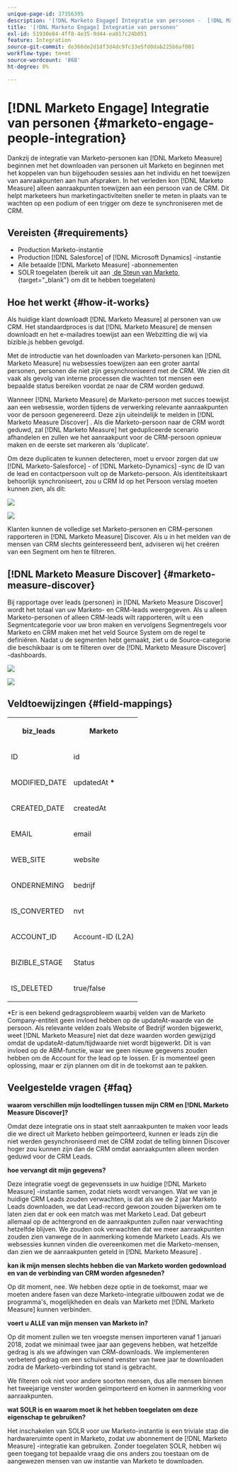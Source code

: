 ```yaml
---
unique-page-id: 37356395
description: '[!DNL Marketo Engage] Integratie van personen -  [!DNL Marketo Measure]'
title: '[!DNL Marketo Engage] Integratie van personen'
exl-id: 51930e84-4ff8-4e35-9d44-ea017c24b051
feature: Integration
source-git-commit: de366de2d1df3d4dc9fc33e5fd0dab225b6af081
workflow-type: tm+mt
source-wordcount: '868'
ht-degree: 0%

---
```


# [!DNL Marketo Engage] Integratie van personen {#marketo-engage-people-integration}

Dankzij de integratie van Marketo-personen kan [!DNL Marketo Measure] beginnen met het downloaden van personen uit Marketo en beginnen met het koppelen van hun bijgehouden sessies aan het individu en het toewijzen van aanraakpunten aan hun afspraken. In het verleden kon [!DNL Marketo Measure] alleen aanraakpunten toewijzen aan een persoon van de CRM. Dit helpt marketeers hun marketingactiviteiten sneller te meten in plaats van te wachten op een podium of een trigger om deze te synchroniseren met de CRM.

## Vereisten {#requirements}

* Production Marketo-instantie
* Production [!DNL Salesforce] of [!DNL Microsoft Dynamics] -instantie
* Alle betaalde [!DNL Marketo Measure] -abonnementen
* SOLR toegelaten (bereik uit aan [&#x200B; de Steun van Marketo &#x200B;](https://nation.marketo.com/t5/Support/ct-p/Support){target="_blank"}  om dit te hebben toegelaten)

## Hoe het werkt {#how-it-works}

Als huidige klant downloadt [!DNL Marketo Measure] al personen van uw CRM. Het standaardproces is dat [!DNL Marketo Measure] de mensen downloadt en het e-mailadres toewijst aan een Webzitting die wij via bizible.js hebben gevolgd.

Met de introductie van het downloaden van Marketo-personen kan [!DNL Marketo Measure] nu websessies toewijzen aan een groter aantal personen, personen die niet zijn gesynchroniseerd met de CRM. We zien dit vaak als gevolg van interne processen die wachten tot mensen een bepaalde status bereiken voordat ze naar de CRM worden geduwd.

Wanneer [!DNL Marketo Measure] de Marketo-persoon met succes toewijst aan een websessie, worden tijdens de verwerking relevante aanraakpunten voor de persoon gegenereerd. Deze zijn uiteindelijk te melden in [!DNL Marketo Measure Discover] . Als die Marketo-persoon naar de CRM wordt geduwd, zal [!DNL Marketo Measure] het gedupliceerde scenario afhandelen en zullen we het aanraakpunt voor de CRM-persoon opnieuw maken en de eerste set markeren als &#39;duplicate&#39;.

Om deze duplicaten te kunnen detecteren, moet u ervoor zorgen dat uw [!DNL Marketo-Salesforce] - of [!DNL Marketo-Dynamics] -sync de ID van de lead en contactpersoon vult op de Marketo-persoon. Als identiteitskaart behoorlijk synchroniseert, zou u CRM Id op het Persoon verslag moeten kunnen zien, als dit:

![](assets/5a.png)

![](assets/5b.png)

Klanten kunnen de volledige set Marketo-personen en CRM-personen rapporteren in [!DNL Marketo Measure] Discover. Als u in het melden van de mensen van CRM slechts geinteresseerd bent, adviseren wij het creëren van een Segment om hen te filtreren.

## [!DNL Marketo Measure Discover] {#marketo-measure-discover}

Bij rapportage over leads (personen) in [!DNL Marketo Measure Discover] wordt het totaal van uw Marketo- en CRM-leads weergegeven. Als u alleen Marketo-personen of alleen CRM-leads wilt rapporteren, wilt u een Segmentcategorie voor uw bron maken en vervolgens Segmentregels voor Marketo en CRM maken met het veld Source System om de regel te definiëren. Nadat u de segmenten hebt gemaakt, ziet u de Source-categorie die beschikbaar is om te filteren over de [!DNL Marketo Measure Discover] -dashboards.

![](assets/bizible-discover-1.png)

![](assets/bizible-discover-2.png)

## Veldtoewijzingen {#field-mappings}

<table> 
 <colgroup> 
  <col> 
  <col> 
 </colgroup> 
 <tbody> 
  <tr> 
   <th><p><strong>biz_leads</strong></p></th> 
   <th><p><strong>Marketo</strong></p></th> 
  </tr> 
  <tr> 
   <td><p>ID</p></td> 
   <td><p>id</p></td> 
  </tr> 
  <tr> 
   <td><p>MODIFIED_DATE</p></td> 
   <td><p>updatedAt <strong>*</strong></p></td> 
  </tr> 
  <tr> 
   <td><p>CREATED_DATE</p></td> 
   <td><p>createdAt</p></td> 
  </tr> 
  <tr> 
   <td><p>EMAIL</p></td> 
   <td><p>email</p></td> 
  </tr> 
  <tr> 
   <td><p>WEB_SITE</p></td> 
   <td><p>website</p></td> 
  </tr> 
  <tr> 
   <td><p>ONDERNEMING</p></td> 
   <td><p>bedrijf</p></td> 
  </tr> 
  <tr> 
   <td><p>IS_CONVERTED</p></td> 
   <td><p>nvt</p></td> 
  </tr> 
  <tr> 
   <td><p>ACCOUNT_ID</p></td> 
   <td><p>Account-ID (L2A)</p></td> 
  </tr> 
  <tr> 
   <td><p>BIZIBLE_STAGE</p></td> 
   <td><p>Status</p></td> 
  </tr> 
  <tr> 
   <td><p>IS_DELETED</p></td> 
   <td><p>true/false</p></td> 
  </tr> 
 </tbody> 
</table>

*Er is een bekend gedragsprobleem waarbij velden van de Marketo Company-entiteit geen invloed hebben op de updateAt-waarde van de persoon. Als relevante velden zoals Website of Bedrijf worden bijgewerkt, weet [!DNL Marketo Measure] niet dat deze waarden worden gewijzigd omdat de updateAt-datum/tijdwaarde niet wordt bijgewerkt. Dit is van invloed op de ABM-functie, waar we geen nieuwe gegevens zouden hebben om de Account for the lead op te lossen. Er is momenteel geen oplossing, maar er zijn plannen om dit in de toekomst aan te pakken.

## Veelgestelde vragen {#faq}

**waarom verschillen mijn loodtellingen tussen mijn CRM en [!DNL Marketo Measure Discover]?**

Omdat deze integratie ons in staat stelt aanraakpunten te maken voor leads die we direct uit Marketo hebben geïmporteerd, kunnen er leads zijn die niet werden gesynchroniseerd met de CRM zodat de telling binnen Discover hoger zou kunnen zijn dan de CRM omdat aanraakpunten alleen worden geduwd voor de CRM Leads.

**hoe vervangt dit mijn gegevens?**

Deze integratie voegt de gegevenssets in uw huidige [!DNL Marketo Measure] -instantie samen, zodat niets wordt vervangen. Wat we van je huidige CRM Leads zouden verwachten, is dat als we de 2 jaar Marketo Leads downloaden, we dat Lead-record gewoon zouden bijwerken om te laten zien dat er ook een match was met Marketo Lead. Dat gebeurt allemaal op de achtergrond en de aanraakpunten zullen naar verwachting hetzelfde blijven. We zouden ook verwachten dat we meer aanraakpunten zouden zien vanwege de in aanmerking komende Marketo Leads. Als we websessies kunnen vinden die overeenkomen met die Marketo-mensen, dan zien we de aanraakpunten geteld in [!DNL Marketo Measure] .

**kan ik mijn mensen slechts hebben die van Marketo worden gedownload en van de verbinding van CRM worden afgesneden?**

Op dit moment, nee. We hebben deze optie in de toekomst, maar we moeten andere fasen van deze Marketo-integratie uitbouwen zodat we de programma&#39;s, mogelijkheden en deals van Marketo met [!DNL Marketo Measure] kunnen verbinden.

**voert u ALLE van mijn mensen van Marketo in?**

Op dit moment zullen we ten vroegste mensen importeren vanaf 1 januari 2018, zodat we minimaal twee jaar aan gegevens hebben, wat hetzelfde gedrag is als we afdwingen van CRM-downloads. We implementeren verbeterd gedrag om een schuivend venster van twee jaar te downloaden zodra de Marketo-verbinding tot stand is gebracht.

We filteren ook niet voor andere soorten mensen, dus alle mensen binnen het tweejarige venster worden geïmporteerd en komen in aanmerking voor aanraakpunten.

**wat SOLR is en waarom moet ik het hebben toegelaten om deze eigenschap te gebruiken?**

Het inschakelen van SOLR voor uw Marketo-instantie is een triviale stap die hardwareruimte opent in Marketo, zodat uw abonnement de [!DNL Marketo Measure] -integratie kan gebruiken. Zonder toegelaten SOLR, hebben wij geen toegang tot bepaalde vraag die ons anders zou toestaan om de aangewezen mensen van uw instantie van Marketo te downloaden.
